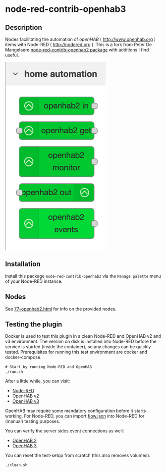 # node-red-contrib-openhab3

## Description

Nodes facilitating the automation of *openHAB* ( <http://www.openhab.org> ) items with Node-RED ( <http://nodered.org> ). This is a fork from Peter De Mangelaere [node-red-contrib-openhab2 package](https://flows.nodered.org/node/node-red-contrib-openhab2) with additions I find useful.

![OpenHAB2 Node-RED nodes](images/openhab2_nodes.png)

## Installation

Install this package `node-red-contrib-openhab3` via the `Manage palette` menu of your Node-RED instance.

## Nodes

See [77-openhab2.html](77-openhab2.html) for info on the provided nodes.

## Testing the plugin

Docker is used to test this plugin in a clean Node-RED and OpenHAB v2 and v3 environment.
The version on disk is installed into Node-RED before the service is started (inside the container), so any changes can be quickly tested.
Prerequisites for running this test environment are docker and docker-compose.

    # Start by running Node-RED and OpenHAB
    ./run.sh

After a little while, you can visit:

- [Node-RED](http://localhost:1880)
- [OpenHAB v2](http://localhost:8080)
- [OpenHAB v3](http://localhost:8081)

OpenHAB may require some mandatory configuration before it starts working.
For Node-RED, you can import [flow.json](test/nodered/flow.json) into Node-RED for (manual) testing purposes.

You can verify the server sides event connections as well:

- [OpenHAB 2](http://localhost:8080/rest/events?topics=smarthome/items)
- [OpenHAB 3](http://localhost:8081/rest/events?topics=openhab/items)

You can reset the test-setup from scratch (this also removes volumes):

    ./clean.sh
